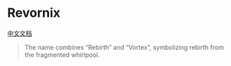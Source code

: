 # Revornix

[中文文档](./README_zh.md)

> The name combines “Rebirth” and “Vortex”, symbolizing rebirth from the fragmented whirlpool.
